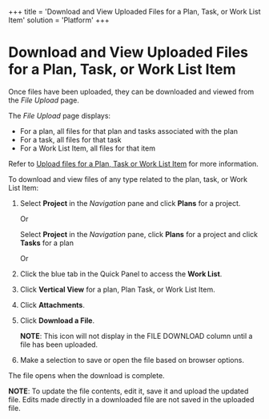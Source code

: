 +++
title = 'Download and View Uploaded Files for a Plan, Task, or Work List Item'
solution = 'Platform'
+++

# Download and View Uploaded Files for a Plan, Task, or Work List Item

Once files have been uploaded, they can be downloaded and viewed from
the *File Upload* page.

The *File Upload* page displays:

  - For a plan, all files for that plan and tasks associated with the
    plan
  - For a task, all files for that task
  - For a Work List Item, all files for that item

Refer to [Upload files for a Plan, Task or Work List
Item](UpldFilesfoProjTaskWrkListItem.htm) for more information.

To download and view files of any type related to the plan, task, or
Work List Item:

1.  Select **Project** in the *Navigation* pane and click **Plans** for
    a project.
    
    Or
    
    Select **Project** in the *Navigation* pane, click **Plans** for a
    project and click **Tasks** for a plan
    
    Or

2.  Click the blue tab in the Quick Panel to access the **Work List**.

3.  Click **Vertical View** for a plan, Plan Task, or Work List Item.

4.  Click <span style="font-weight: bold;">Attachments</span>.

5.  Click <span style="font-weight: bold;">Download a File</span>.
    
    **NOTE**: This icon will not display in the FILE DOWNLOAD column
    until a file has been uploaded.

6.  Make a selection to save or open the file based on browser options.

The file opens when the download is complete.

**NOTE**: To update the file contents, edit it, save it and upload the
updated file. Edits made directly in a downloaded file are not saved in
the uploaded file.
